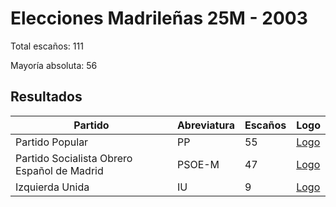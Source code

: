 # Elecciones Madrileñas 25M - 2003

Total escaños: 111

Mayoría absoluta: 56

## Resultados

| Partido | Abreviatura | Escaños | Logo |
| - | - | - | - |
| Partido Popular | PP | 55 | [Logo](https://github.com/playzzz/Pactos/blob/master/Logos/PP.jpg?raw=true)
| Partido Socialista Obrero Español de Madrid | PSOE-M | 47 | [Logo](https://github.com/playzzz/Pactos/blob/master/Logos/PSOE.jpg?raw=true)
| Izquierda Unida | IU | 9 | [Logo](https://github.com/playzzz/Pactos/blob/master/Logos/IU.jpg?raw=true)
